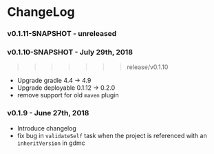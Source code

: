 # ChangeLog

### v0.1.11-SNAPSHOT - unreleased


### v0.1.10-SNAPSHOT - July 29th, 2018
>>>>>>> release/v0.1.10
 - Upgrade gradle 4.4 -> 4.9
 - Upgrade deployable 0.1.12 -> 0.2.0
 - remove support for old `maven` plugin

### v0.1.9 - June 27th, 2018
 - Introduce changelog
 - fix bug in `validateSelf` task when the project is referenced with an `inheritVersion` in gdmc

